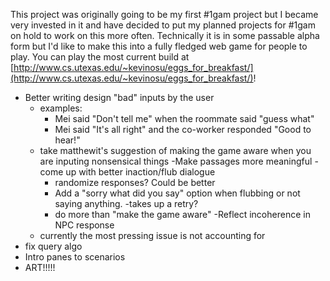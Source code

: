 This project was originally going to be my first #1gam project
but I became very invested in it and have decided to put my
planned projects for #1gam on hold to work on this more often. 
Technically it is in some passable alpha form but I'd like to 
make this into a fully fledged web game for people to play. 
You can play the most current build at [http://www.cs.utexas.edu/~kevinosu/eggs_for_breakfast/](http://www.cs.utexas.edu/~kevinosu/eggs_for_breakfast/)!

- Better writing design
    "bad" inputs by the user
    - examples:
        - Mei said "Don't tell me" when the roommate said
        "guess what"
        - Mei said "It's all right" and the co-worker responded
        "Good to hear!"
    - take matthewit's suggestion of making the game aware
    when you are inputing nonsensical things
	-Make passages more meaningful
	-come up with better inaction/flub dialogue
		- randomize responses? Could be better
		- Add a "sorry what did you say" option when flubbing or 
		not saying anything.
			-takes up a retry?
		- do more than "make the game aware"
			-Reflect incoherence in NPC response
    - currently the most pressing issue is not accounting for
- fix query algo
- Intro panes to scenarios 
- ART!!!!!
